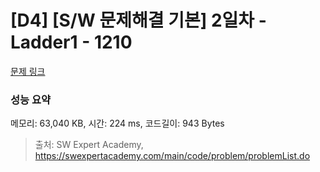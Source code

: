 # [D4] [S/W 문제해결 기본] 2일차 - Ladder1 - 1210 

[문제 링크](https://swexpertacademy.com/main/code/problem/problemDetail.do?contestProbId=AV14ABYKADACFAYh) 

### 성능 요약

메모리: 63,040 KB, 시간: 224 ms, 코드길이: 943 Bytes



> 출처: SW Expert Academy, https://swexpertacademy.com/main/code/problem/problemList.do